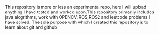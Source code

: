 This repository is more or less an experimental repo, here I will upload anything I have tested and worked upon.This repository primarily includes java alogrithms, work with OPENCV, ROS,ROS2 and leetcode problems I have solved.
The sole purpose with which I created this repository is to learn about git and github
